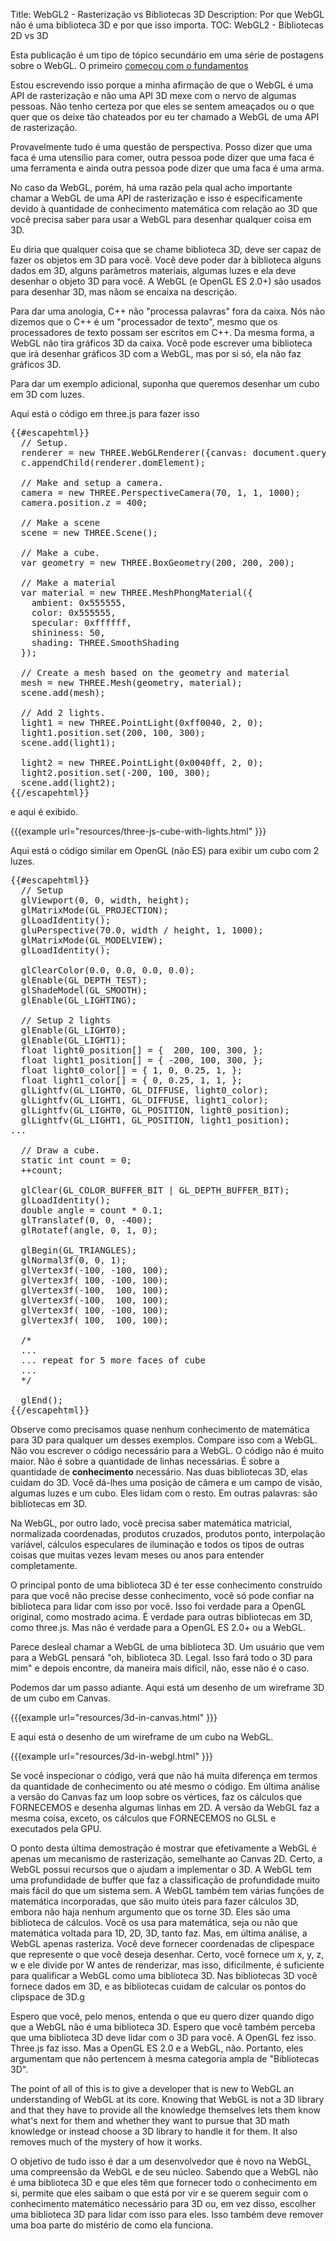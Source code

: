 Title: WebGL2 - Rasterização vs Bibliotecas 3D
Description: Por que WebGL não é uma biblioteca 3D e por que isso importa.
TOC: WebGL2 - Bibliotecas 2D vs 3D


Esta publicação é um tipo de tópico secundário em uma série de postagens sobre o WebGL.
O primeiro [começou com o fundamentos](webgl-fundamentals.html)

Estou escrevendo isso porque a minha afirmação de que o WebGL é uma API de rasterização e não uma API 3D
mexe com o nervo de algumas pessoas. Não tenho certeza por que eles se sentem ameaçados
ou o que quer que os deixe tão chateados por eu ter chamado a WebGL de uma API de rasterização.

Provavelmente tudo é uma questão de perspectiva. Posso dizer que uma faca é uma
utensílio para comer, outra pessoa pode dizer que uma faca é uma ferramenta e ainda outra
pessoa pode dizer que uma faca é uma arma.

No caso da WebGL, porém, há uma razão pela qual acho importante
chamar a WebGL de uma API de rasterização e isso é especificamente devido à quantidade de conhecimento
matemática com relação ao 3D que você precisa saber para usar a WebGL para desenhar qualquer coisa em 3D.

Eu diria que qualquer coisa que se chame biblioteca 3D, deve ser capaz de fazer os
objetos em 3D para você. Você deve poder dar à biblioteca alguns dados em 3D,
alguns parâmetros materiais, algumas luzes e ela deve desenhar o objeto 3D para você.
A WebGL (e OpenGL ES 2.0+) são usados para desenhar 3D, mas nãom se encaixa na
descrição.

Para dar uma anologia, C++ não "processa palavras" fora da caixa. Nós
não dizemos que o C++ é um "processador de texto", mesmo que os processadores de texto possam ser
escritos em C++. Da mesma forma, a WebGL não tira gráficos 3D da caixa.
Você pode escrever uma biblioteca que irá desenhar gráficos 3D com a WebGL, mas por si só,
ela não faz gráficos 3D.

Para dar um exemplo adicional, suponha que queremos desenhar um cubo em 3D
com luzes.

Aqui está o código em three.js para fazer isso

<pre class="prettyprint showlinemods">{{#escapehtml}}
  // Setup.
  renderer = new THREE.WebGLRenderer({canvas: document.querySelector("#canvas")});
  c.appendChild(renderer.domElement);

  // Make and setup a camera.
  camera = new THREE.PerspectiveCamera(70, 1, 1, 1000);
  camera.position.z = 400;

  // Make a scene
  scene = new THREE.Scene();

  // Make a cube.
  var geometry = new THREE.BoxGeometry(200, 200, 200);

  // Make a material
  var material = new THREE.MeshPhongMaterial({
    ambient: 0x555555,
    color: 0x555555,
    specular: 0xffffff,
    shininess: 50,
    shading: THREE.SmoothShading
  });

  // Create a mesh based on the geometry and material
  mesh = new THREE.Mesh(geometry, material);
  scene.add(mesh);

  // Add 2 lights.
  light1 = new THREE.PointLight(0xff0040, 2, 0);
  light1.position.set(200, 100, 300);
  scene.add(light1);

  light2 = new THREE.PointLight(0x0040ff, 2, 0);
  light2.position.set(-200, 100, 300);
  scene.add(light2);
{{/escapehtml}}</pre>

e aqui é exibido.

{{{example url="resources/three-js-cube-with-lights.html" }}}

Aqui está o código similar em OpenGL (não ES) para exibir um cubo com 2 luzes.

<pre class="prettyprint showlinemods">{{#escapehtml}}
  // Setup
  glViewport(0, 0, width, height);
  glMatrixMode(GL_PROJECTION);
  glLoadIdentity();
  gluPerspective(70.0, width / height, 1, 1000);
  glMatrixMode(GL_MODELVIEW);
  glLoadIdentity();

  glClearColor(0.0, 0.0, 0.0, 0.0);
  glEnable(GL_DEPTH_TEST);
  glShadeModel(GL_SMOOTH);
  glEnable(GL_LIGHTING);

  // Setup 2 lights
  glEnable(GL_LIGHT0);
  glEnable(GL_LIGHT1);
  float light0_position[] = {  200, 100, 300, };
  float light1_position[] = { -200, 100, 300, };
  float light0_color[] = { 1, 0, 0.25, 1, };
  float light1_color[] = { 0, 0.25, 1, 1, };
  glLightfv(GL_LIGHT0, GL_DIFFUSE, light0_color);
  glLightfv(GL_LIGHT1, GL_DIFFUSE, light1_color);
  glLightfv(GL_LIGHT0, GL_POSITION, light0_position);
  glLightfv(GL_LIGHT1, GL_POSITION, light1_position);
...

  // Draw a cube.
  static int count = 0;
  ++count;

  glClear(GL_COLOR_BUFFER_BIT | GL_DEPTH_BUFFER_BIT);
  glLoadIdentity();
  double angle = count * 0.1;
  glTranslatef(0, 0, -400);
  glRotatef(angle, 0, 1, 0);

  glBegin(GL_TRIANGLES);
  glNormal3f(0, 0, 1);
  glVertex3f(-100, -100, 100);
  glVertex3f( 100, -100, 100);
  glVertex3f(-100,  100, 100);
  glVertex3f(-100,  100, 100);
  glVertex3f( 100, -100, 100);
  glVertex3f( 100,  100, 100);

  /*
  ...
  ... repeat for 5 more faces of cube
  ...
  */

  glEnd();
{{/escapehtml}}</pre>


Observe como precisamos quase nenhum conhecimento de matemática para 3D para qualquer um desses
exemplos. Compare isso com a WebGL. Não vou escrever o código
necessário para a WebGL. O código não é muito maior. Não é
sobre a quantidade de linhas necessárias. É sobre a quantidade de **conhecimento**
necessário. Nas duas bibliotecas 3D, elas cuidam do 3D. Você dá-lhes
uma posição de câmera e um campo de visão, algumas luzes e um cubo. Eles
lidam com o resto. Em outras palavras: são bibliotecas em 3D.

Na WebGL, por outro lado, você precisa saber matemática matricial, normalizada
coordenadas, produtos cruzados, produtos ponto, interpolação variável, cálculos
especulares de iluminação e todos os tipos de outras coisas que muitas vezes levam meses
ou anos para entender completamente.

O principal ponto de uma biblioteca 3D é ter esse conhecimento construído para que você
não precise desse conhecimento, você só pode confiar na biblioteca para
lidar com isso por você. Isso foi verdade para a OpenGL original, como mostrado acima.
É verdade para outras bibliotecas em 3D, como three.js. Mas não é verdade para a OpenGL
ES 2.0+ ou a WebGL.

Parece desleal chamar a WebGL de uma biblioteca 3D. Um usuário que vem para a WebGL
pensará "oh, biblioteca 3D. Legal. Isso fará todo o 3D para mim" e depois encontre,
da maneira mais difícil, não, esse não é o caso.

Podemos dar um passo adiante. Aqui está um desenho de um wireframe 3D de um
cubo em Canvas.

{{{example url="resources/3d-in-canvas.html" }}}

E aqui está o desenho de um wireframe de um cubo na WebGL.

{{{example url="resources/3d-in-webgl.html" }}}

Se você inspecionar o código, verá que não há muita diferença em termos
da quantidade de conhecimento ou até mesmo o código. Em última análise
a versão do Canvas faz um loop sobre os vértices, faz os cálculos que FORNECEMOS e
desenha algumas linhas em 2D. A versão da WebGL faz a mesma coisa, exceto, os cálculos que
FORNECEMOS no GLSL e executados pela GPU.

O ponto desta última demostração é mostrar que efetivamente a WebGL é
apenas um mecanismo de rasterização, semelhante ao Canvas 2D. Certo,
a WebGL possui recursos que o ajudam a implementar o 3D. A WebGL tem uma profundidade de
buffer que faz a classificação de profundidade muito mais fácil do que um sistema sem. A WebGL
também tem várias funções de matemática incorporadas, que são muito úteis para fazer cálculos
3D, embora não haja nenhum argumento que os torne 3D. Eles são uma biblioteca de
cálculos. Você os usa para matemática, seja ou não que matemática voltada para 1D, 2D, 3D,
tanto faz. Mas, em última análise, a WebGL apenas rasteriza. Você deve fornecer
coordenadas de clipespace que represente o que você deseja desenhar. Certo,
você fornece um x, y, z, w e ele divide por W antes de renderizar, mas isso,
dificilmente, é suficiente para qualificar a WebGL como uma biblioteca 3D. Nas bibliotecas 3D você
fornece dados em 3D, e as bibliotecas cuidam de calcular os pontos do clipspace de 3D.g

Espero que você, pelo menos, entenda o que eu quero dizer quando digo que a WebGL
não é uma biblioteca 3D. Espero que você também perceba que uma biblioteca 3D deve
lidar com o 3D para você. A OpenGL fez isso. Three.js faz isso. Mas a OpenGL ES 2.0 e a WebGL,
não. Portanto, eles argumentam que não pertencem à mesma categoria ampla de
"Bibliotecas 3D".

The point of all of this is to give a developer that is new to WebGL
an understanding of WebGL at its core. Knowing that WebGL is not a
3D library and that they have to provide all the knowledge themselves
lets them know what's next for them and whether they want to pursue
that 3D math knowledge or instead choose a 3D library to handle it
for them. It also removes much of the mystery of how it works.

O objetivo de tudo isso é dar a um desenvolvedor que é novo na WebGL,
uma compreensão da WebGL e de seu núcleo. Sabendo que a WebGL não é uma
biblioteca 3D e que eles têm que fornecer todo o conhecimento em si,
permite que eles saibam o que está por vir e se querem seguir com
o conhecimento matemático necessário para 3D ou, em vez disso, escolher uma biblioteca 3D para lidar com isso
para eles. Isso também deve remover uma boa parte do mistério de como ela funciona.
